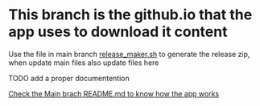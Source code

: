 This branch is the github.io that the app uses to download it content
==============

Use the file in main branch [release_maker.sh](https://github.com/fgl27/SmartTwitchTV/blob/new/release_maker.sh) to generate the release zip, when update main files also update files here

TODO add a proper documentention

[Check the Main brach README.md to know how the app works](https://github.com/fgl27/SmartTwitchTV/blob/tizen/README.md)

